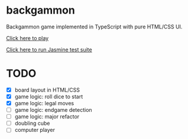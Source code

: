# backgammon
Backgammon game implemented in TypeScript with pure HTML/CSS UI.

[Click here to play](http://timiles.github.io/backgammon/play/)

[Click here to run Jasmine test suite](http://timiles.github.io/backgammon/tests/SpecRunner.html)

# TODO
- [x] board layout in HTML/CSS
- [x] game logic: roll dice to start
- [x] game logic: legal moves
- [ ] game logic: endgame detection
- [ ] game logic: major refactor
- [ ] doubling cube
- [ ] computer player
